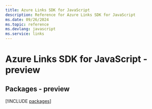 ```yaml
---
title: Azure Links SDK for JavaScript
description: Reference for Azure Links SDK for JavaScript
ms.date: 09/26/2024
ms.topic: reference
ms.devlang: javascript
ms.service: links
---
```

# Azure Links SDK for JavaScript - preview
## Packages - preview
[!INCLUDE [packages](links-index.md)]